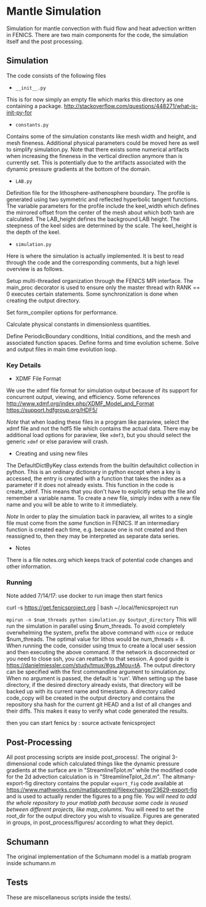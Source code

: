 # Mantle Simulation
Simulation for mantle convection with fluid flow and heat advection written in
FENICS. There are two main components for the code, the simulation itself and
the post processing.

## Simulation
The code consists of the following files

* `__init__.py`

This is for now simply an empty file which marks this directory as one
containing a package.
http://stackoverflow.com/questions/448271/what-is-init-py-for

* `constants.py`

Contains some of the simulation constants like mesh width and height, and mesh
fineness. Additional physical parameters could be moved here as well to simplify
simulation.py. Note that there exists some numerical artifacts when increasing
the fineness in the vertical direction anymore than is currently set. This is
potentially due to the artifacts associated with the dynamic pressure gradients
at the bottom of the domain.

* `LAB.py`

Definition file for the lithosphere-asthenosphere boundary. The profile is
generated using two symmetric and reflected hyperbolic tangent functions. The
variable parameters for the profile include the keel_width which defines the
mirrored offset from the center of the mesh about which both tanh are
calculated. The LAB_height defines the background LAB height. The steepness of
the keel sides are determined by the scale. The keel_height is the depth of the
keel.

* `simulation.py`

Here is where the simulation is actually implemented. It is best to read through
the code and the corresponding comments, but a high level overview is as
follows.

Setup multi-threaded organization through the FENICS MPI interface. The
main_proc decorator is used to ensure only the master thread with RANK == 0
executes certain statements. Some synchronization is done when creating the
output directory.

Set form_compiler options for performance.

Calculate physical constants in dimensionless quantities.

Define PeriodicBoundary conditions, Initial conditions, and the mesh and
associated function spaces. Define forms and time evolution scheme. Solve and
output files in main time evolution loop.


### Key Details
* XDMF File Format

We use the xdmf file format for simulation output because of its support for
concurrent output, viewing, and efficiency. Some references
http://www.xdmf.org/index.php/XDMF_Model_and_Format
https://support.hdfgroup.org/HDF5/

*Note* that when loading these files in a program like paraview, select the xdmf
file and not the hdf5 file which contains the actual data. There may be
additional load options for paraview, like `xdmf3`, but you should select the
generic `xdmf` or else paraview will crash.

* Creating and using new files

The DefaultDictByKey class extends from the builtin defaultdict collection in
python. This is an ordinary dictionary in python except when a key is accessed,
the entry is created with a function that takes the index as a parameter if it
does not already exists. This function in the code is create_xdmf. This means
that you don't have to explicitly setup the file and remember a variable name.
To create a new file, simply index with a new file name and you will be able to
write to it immediately.

*Note* In order to play the simulation back in paraview, all writes to a single
file must come from the *same* function in FENICS. If an intermediary function
is created each time, e.g. because one is not created and then reassigned to,
then they may be interpreted as separate data series.

* Notes

There is a file notes.org which keeps track of potential code changes and other
information.

### Running

Note added 7/14/17: use docker to run image then start fenics

curl -s https://get.fenicsproject.org | bash
~/.local/fenicsproject run

```mpirun -n $num_threads python simulation.py $output_directory``` This will
run the simulation in parallel using $num_threads. To avoid completely
overwhelming the system, prefix the above command with `nice` or reduce
$num_threads. The optimal value for lithos would be num_threads = 8. When
running the code, consider using tmux to create a local user session and then
executing the above command. If the network is disconnected or you need to close
ssh, you can reattach to that session. A good guide is
https://danielmiessler.com/study/tmux/#gs.zMou=tA. The output directory can be
specified with the first commandline argument to simulation.py. When no argument
is passed, the default is 'run'. When setting up the base directory, if the
desired directory already exists, that directory will be backed up with its
current name and timestamp. A directory called code_copy will be created in the
output directory and contains the repository sha hash for the current git HEAD
and a list of all changes and their diffs. This makes it easy to verify what
code generated the results.


then you can start fenics by : source activate fenicsproject

## Post-Processing
All post processing scripts are inside post_process/. The original 3-dimensional
code which calculated things like the dynamic pressure gradients at the surface
are in "StreamlineTplot.m" while the modified code for the 2d advection
calculation is in "StreamlineTplot_2d.m". The altmany-export-fig directory
contains the popular `export_fig` code available at
https://www.mathworks.com/matlabcentral/fileexchange/23629-export-fig and is
used to actually render the figures to a png file. *You will need to add the
whole repository to your matlab path because some code is reused between
different projects, like map_columns*. You will need to set the root_dir for the
output directory you wish to visualize. Figures are generated in groups, in
post_process/figures/ according to what they depict.

## Schumann
The original implementation of the Schumann model is a matlab program inside
schumann.m

## Tests
These are miscellaneous scripts inside the tests/.


